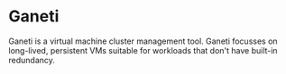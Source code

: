 Ganeti
======
Ganeti is a virtual machine cluster management tool. Ganeti focusses on
long-lived, persistent VMs suitable for workloads that don't have built-in
redundancy.

